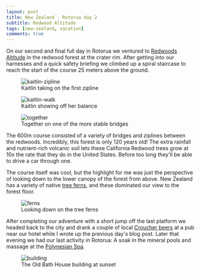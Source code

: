 ```yaml
---
layout: post
title: New Zealand - Rotorua day 2
subtitle: Redwood Altitude
tags: [new-zealand, vacation]
comments: true
---
```


On our second and final full day in Rotorua we ventured to [Redwoods Altitude](https://www.treewalk.co.nz/the-walk/redwoods-altitude/) in the redwood forest at the crater rim. After getting into our harnesses and a quick safety briefing we climbed up a spiral staircase to reach the start of the course 25 meters above the ground.

<figure>
  <img src="{{site.url}}/assets/img/2023-03-12-rotorua-day-2/kaitlin-zipline.JPG" alt="kaitlin-zipline"/>
  <figcaption>Kaitlin taking on the first zipline</figcaption>
</figure>

<figure>
  <img src="{{site.url}}/assets/img/2023-03-12-rotorua-day-2/kaitlin-walk.JPG" alt="kaitlin-walk"/>
  <figcaption>Kaitlin showing off her balance</figcaption>
</figure>

<figure>
  <img src="{{site.url}}/assets/img/2023-03-12-rotorua-day-2/together.JPG" alt="together"/>
  <figcaption>Together on one of the more stable bridges</figcaption>
</figure>

The 600m course consisted of a variety of bridges and ziplines between the redwoods. Incredibly, this forest is only 120 years old! The extra rainfall and nutrient-rich volcanic soil lets these California Redwood trees grow at 10x the rate that they do in the United States. Before too long they'll be able to drive a car through one.

The course itself was cool, but the highlight for me was just the perspective of looking down to the lower canopy of the forest from above. New Zealand has a variety of native [tree ferns](https://blog.tepapa.govt.nz/2019/12/20/identifying-new-zealands-common-tree-ferns-ponga-mamaku-katote-wheki-and-wheki-ponga/), and these dominated our view to the forest floor.

<figure>
  <img src="{{site.url}}/assets/img/2023-03-12-rotorua-day-2/ferns.JPG" alt="ferns"/>
  <figcaption>Looking down on the tree ferns</figcaption>
</figure>

After completing our adventure with a short jump off the last platform we headed back to the city and drank a couple of local [Croucher beers](http://www.croucherbrewing.co.nz) at a pub near our hotel while I wrote up the previous day's blog post. Later that evening we had our last activity in Rotorua: A soak in the mineral pools and massage at the [Polynesian Spa](https://www.polynesianspa.co.nz).

<figure>
  <img src="{{site.url}}/assets/img/2023-03-12-rotorua-day-2/building.JPG" alt="building"/>
  <figcaption>The Old Bath House building at sunset</figcaption>
</figure>

